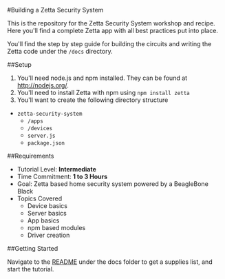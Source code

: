 #Building a Zetta Security System

This is the repository for the Zetta Security System workshop and recipe. Here you'll find a complete Zetta app with
all best practices put into place.

You'll find the step by step guide for building the circuits and writing the Zetta code under the `/docs` directory.

##Setup

1. You'll need node.js and npm installed. They can be found at http://nodejs.org/.
2. You'll need to install Zetta with npm using `npm install zetta`
3. You'll want to create the following directory structure

+ `zetta-security-system`
  + `/apps`
  + `/devices`
  + `server.js`
  + `package.json`

##Requirements

+ Tutorial Level: **Intermediate**
+ Time Commitment: **1 to 3 Hours**
+ Goal: Zetta based home security system powered by a BeagleBone Black
+ Topics Covered
  + Device basics
  + Server basics
  + App basics
  + npm based modules
  + Driver creation

##Getting Started

Navigate to the [README](../blob/master/docs/README.md) under the docs folder to get a supplies list, and start the tutorial.
